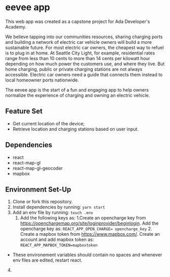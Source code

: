
# eevee app
This web app was created as a capstone project for Ada Developer's Academy.

We believe tapping into our communities resources, sharing charging ports and building a network of electric car vehicle owners will build a more sustainable future. For most electric car owners, the cheapest way to refuel is to plug in at home. At Seattle City Light, for example, residential rates range from less than 10 cents to more than 14 cents per kilowatt hour depending on how much power the customers use, and where they live. But home charging, public or private charging stations are not always accessible. Electric car owners need a guide that connects them instead to local homeowner ports nationwide.

The eevee app is the start of a fun and engaging app to help owners normalize the experience of charging and owning an electric vehicle.

## Feature Set
- Get current location of the device;
- Retrieve location and charging stations based on user input.

## Dependencies
- react
- react-map-gl
- react-map-gl-geocoder
- mapbox

## Environment Set-Up

1. Clone or fork this repository.
2. Install dependencies by running: ```yarn start```
3. Add an env file by running: ```touch .env```
   1. Add the following keys as:
      1.Create an opencharge key from https://openchargemap.org/site/loginprovider/beginlogin. Add the opencharge key as: ```REACT_APP_OPEN_CHARGE= opencharge_key```
      2. Create a mapbox token from https://www.mapbox.com/. Create an account and add mapbox token as: ```REACT_APP_MAPBOX_TOKEN=mapboxtoken```
- These environement variables should contain no spaces and whenever env files are edited, restart react.

4. 